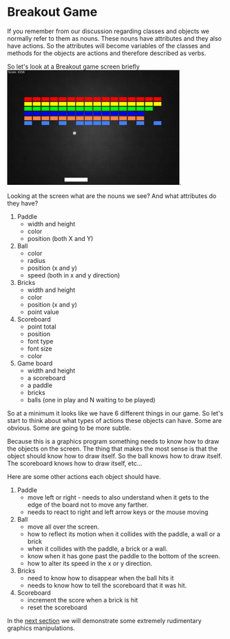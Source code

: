 # Breakout Game
If you remember from our discussion regarding classes and objects we normally refer
to them as nouns. These nouns have attributes and they also have actions. So
the attributes will become variables of the classes and methods for the objects
are actions and therefore described as verbs.

So let's look at a Breakout game screen briefly 
![Breakout](https://github.com/jspyeatt/java_00_basics/blob/master/BREAKOUT_01.png "Breakout").

Looking at the screen what are the nouns we see? And what attributes do they have?

1. Paddle  
   * width and height
   * color
   * position (both X and Y)
1. Ball  
   * color
   * radius
   * position (x and y)
   * speed (both in x and y direction)
1. Bricks  
   * width and height
   * color
   * position (x and y)
   * point value
1. Scoreboard  
   * point total
   * position
   * font type
   * font size
   * color
1. Game board  
   * width and height
   * a scoreboard
   * a paddle
   * bricks
   * balls (one in play and N waiting to be played)
   
So at a minimum it looks like we have 6 different things in our game. So let's start
to think about what types of actions these objects can have. Some are obvious. Some
are going to be more subtle.

Because this is a graphics program something needs to know how to draw the objects
on the screen. The thing that makes the most sense is that the object should know
how to draw itself. So the ball knows how to draw itself. The scoreboard knows
how to draw itself, etc...

Here are some other actions each object should have.
1. Paddle  
    * move left or right - needs to also understand when it gets to the edge of the
      board not to move any farther.
    * needs to react to right and left arrow keys or the mouse moving
1. Ball  
    * move all over the screen.
    * how to reflect its motion when it collides with the paddle, a wall or a brick
    * when it collides with the paddle, a brick or a wall.
    * know when it has gone past the paddle to the bottom of the screen.
    * how to alter its speed in the x or y direction.
1. Bricks  
    * need to know how to disappear when the ball hits it
    * needs to know how to tell the scoreboard that it was hit.
1. Scoreboard  
    * increment the score when a brick is hit
    * reset the scoreboard

In the [next section](TUTORIAL_11_BREAKOUT_BASICS.md) we will demonstrate some extremely
rudimentary graphics manipulations.
    